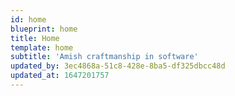 ```yaml
---
id: home
blueprint: home
title: Home
template: home
subtitle: 'Amish craftmanship in software'
updated_by: 3ec4868a-51c8-428e-8ba5-df325dbcc48d
updated_at: 1647201757
---
```

